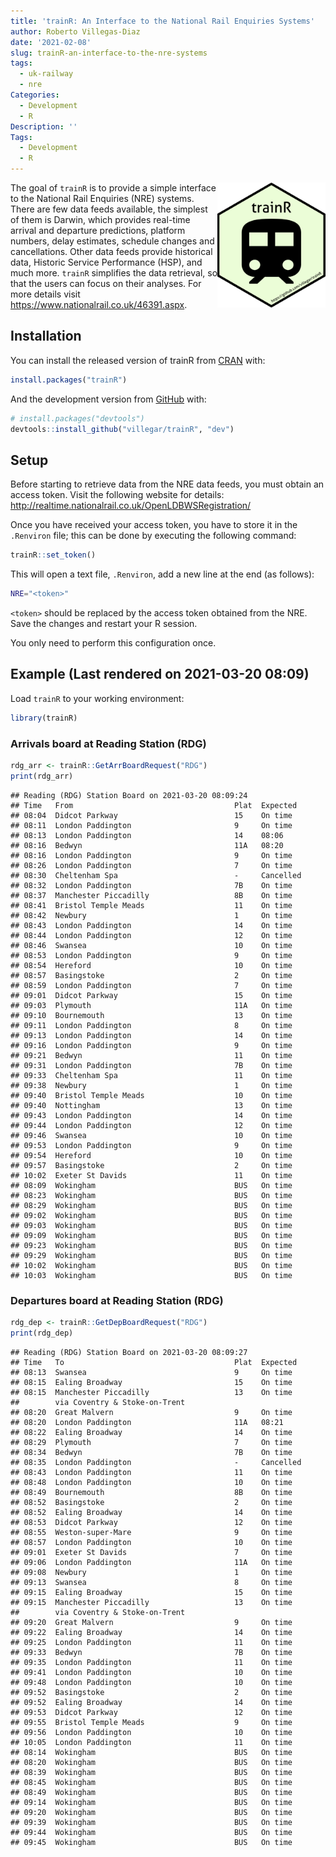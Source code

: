 ```yaml
---
title: 'trainR: An Interface to the National Rail Enquiries Systems'
author: Roberto Villegas-Diaz
date: '2021-02-08'
slug: trainR-an-interface-to-the-nre-systems
tags:
  - uk-railway
  - nre
Categories:
  - Development
  - R
Description: ''
Tags:
  - Development
  - R
---
```


<img src="https://raw.githubusercontent.com/villegar/trainR/main/inst/images/logo.png" alt="logo" align="right" height=200px/>

The goal of `trainR` is to provide a simple interface to the 
National Rail Enquiries (NRE) systems. There are few data feeds 
available, the simplest of them is Darwin, which provides real-time 
arrival and departure predictions, platform numbers, delay estimates, 
schedule changes and cancellations. Other data feeds provide historical 
data, Historic Service Performance (HSP), and much more. `trainR` 
simplifies the data retrieval, so that the users can focus on their 
analyses. For more details visit 
https://www.nationalrail.co.uk/46391.aspx.

## Installation

You can install the released version of trainR from [CRAN](https://CRAN.R-project.org) with:

``` r
install.packages("trainR")
```

And the development version from [GitHub](https://github.com/) with:

``` r
# install.packages("devtools")
devtools::install_github("villegar/trainR", "dev")
```

## Setup
Before starting to retrieve data from the NRE data feeds, you must obtain an access token. 
Visit the following website for details: http://realtime.nationalrail.co.uk/OpenLDBWSRegistration/

Once you have received your access token, you have to store it in the `.Renviron` file; this can be 
done by executing the following command:


```r
trainR::set_token()
```

This will open a text file, `.Renviron`, add a new line at the end (as follows):

```bash
NRE="<token>"
```

`<token>` should be replaced by the access token obtained from the NRE. Save the changes and restart 
your R session.

You only need to perform this configuration once.

## Example (Last rendered on 2021-03-20 08:09)

Load `trainR` to your working environment:

```r
library(trainR)
```

### Arrivals board at Reading Station (RDG)


```r
rdg_arr <- trainR::GetArrBoardRequest("RDG")
print(rdg_arr)
```

```
## Reading (RDG) Station Board on 2021-03-20 08:09:24
## Time   From                                    Plat  Expected
## 08:04  Didcot Parkway                          15    On time
## 08:11  London Paddington                       9     On time
## 08:13  London Paddington                       14    08:06
## 08:16  Bedwyn                                  11A   08:20
## 08:16  London Paddington                       9     On time
## 08:26  London Paddington                       7     On time
## 08:30  Cheltenham Spa                          -     Cancelled
## 08:32  London Paddington                       7B    On time
## 08:37  Manchester Piccadilly                   8B    On time
## 08:41  Bristol Temple Meads                    11    On time
## 08:42  Newbury                                 1     On time
## 08:43  London Paddington                       14    On time
## 08:44  London Paddington                       12    On time
## 08:46  Swansea                                 10    On time
## 08:53  London Paddington                       9     On time
## 08:54  Hereford                                10    On time
## 08:57  Basingstoke                             2     On time
## 08:59  London Paddington                       7     On time
## 09:01  Didcot Parkway                          15    On time
## 09:03  Plymouth                                11A   On time
## 09:10  Bournemouth                             13    On time
## 09:11  London Paddington                       8     On time
## 09:13  London Paddington                       14    On time
## 09:16  London Paddington                       9     On time
## 09:21  Bedwyn                                  11    On time
## 09:31  London Paddington                       7B    On time
## 09:33  Cheltenham Spa                          11    On time
## 09:38  Newbury                                 1     On time
## 09:40  Bristol Temple Meads                    10    On time
## 09:40  Nottingham                              13    On time
## 09:43  London Paddington                       14    On time
## 09:44  London Paddington                       12    On time
## 09:46  Swansea                                 10    On time
## 09:53  London Paddington                       9     On time
## 09:54  Hereford                                10    On time
## 09:57  Basingstoke                             2     On time
## 10:02  Exeter St Davids                        11    On time
## 08:09  Wokingham                               BUS   On time
## 08:23  Wokingham                               BUS   On time
## 08:29  Wokingham                               BUS   On time
## 09:02  Wokingham                               BUS   On time
## 09:03  Wokingham                               BUS   On time
## 09:09  Wokingham                               BUS   On time
## 09:23  Wokingham                               BUS   On time
## 09:29  Wokingham                               BUS   On time
## 10:02  Wokingham                               BUS   On time
## 10:03  Wokingham                               BUS   On time
```

### Departures board at Reading Station (RDG)


```r
rdg_dep <- trainR::GetDepBoardRequest("RDG")
print(rdg_dep)
```

```
## Reading (RDG) Station Board on 2021-03-20 08:09:27
## Time   To                                      Plat  Expected
## 08:13  Swansea                                 9     On time
## 08:15  Ealing Broadway                         15    On time
## 08:15  Manchester Piccadilly                   13    On time
##        via Coventry & Stoke-on-Trent           
## 08:20  Great Malvern                           9     On time
## 08:20  London Paddington                       11A   08:21
## 08:22  Ealing Broadway                         14    On time
## 08:29  Plymouth                                7     On time
## 08:34  Bedwyn                                  7B    On time
## 08:35  London Paddington                       -     Cancelled
## 08:43  London Paddington                       11    On time
## 08:48  London Paddington                       10    On time
## 08:49  Bournemouth                             8B    On time
## 08:52  Basingstoke                             2     On time
## 08:52  Ealing Broadway                         14    On time
## 08:53  Didcot Parkway                          12    On time
## 08:55  Weston-super-Mare                       9     On time
## 08:57  London Paddington                       10    On time
## 09:01  Exeter St Davids                        7     On time
## 09:06  London Paddington                       11A   On time
## 09:08  Newbury                                 1     On time
## 09:13  Swansea                                 8     On time
## 09:15  Ealing Broadway                         15    On time
## 09:15  Manchester Piccadilly                   13    On time
##        via Coventry & Stoke-on-Trent           
## 09:20  Great Malvern                           9     On time
## 09:22  Ealing Broadway                         14    On time
## 09:25  London Paddington                       11    On time
## 09:33  Bedwyn                                  7B    On time
## 09:35  London Paddington                       11    On time
## 09:41  London Paddington                       10    On time
## 09:48  London Paddington                       10    On time
## 09:52  Basingstoke                             2     On time
## 09:52  Ealing Broadway                         14    On time
## 09:53  Didcot Parkway                          12    On time
## 09:55  Bristol Temple Meads                    9     On time
## 09:56  London Paddington                       10    On time
## 10:05  London Paddington                       11    On time
## 08:14  Wokingham                               BUS   On time
## 08:20  Wokingham                               BUS   On time
## 08:39  Wokingham                               BUS   On time
## 08:45  Wokingham                               BUS   On time
## 08:49  Wokingham                               BUS   On time
## 09:14  Wokingham                               BUS   On time
## 09:20  Wokingham                               BUS   On time
## 09:39  Wokingham                               BUS   On time
## 09:44  Wokingham                               BUS   On time
## 09:45  Wokingham                               BUS   On time
```
